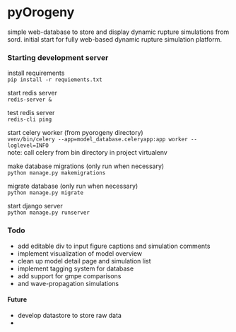 # pyOrogeny
simple web-database to store and display dynamic rupture simulations from sord. initial start for fully web-based dynamic rupture simulation platform.


### Starting development server

install requirements<br>
``` pip install -r requiements.txt ```<br>

start redis server <br>
``` redis-server & ```

test redis server <br>
``` redis-cli ping ```

start celery worker (from pyorogeny directory) <br>
``` venv/bin/celery --app=model_database.celeryapp:app worker --loglevel=INFO ```
<br>
note: call celery from bin directory in project virtualenv<br>

make database migrations (only run when necessary)<br>
``` python manage.py makemigrations ```<br>

migrate database (only run when necessary)<br>
``` python manage.py migrate ``` <br>

start django server <br>
``` python manage.py runserver ``` <br>


### Todo
* add editable div to input figure captions and simulation comments
* implement visualization of model overview
* clean up model detail page and simulation list
* implement tagging system for database
* add support for gmpe comparisons
* and wave-propagation simulations

#### Future
* develop datastore to store raw data
*





